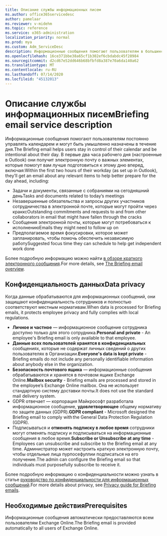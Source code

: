 ```yaml
---
title: Описание службы информационных писем
ms.author: office365servicedesc
author: pamelaar
ms.reviewer: v-midehm
ms.topic: reference
ms.service: o365-administration
localization_priority: normal
ms.prod: mya
ms.custom: Adm_ServiceDesc
description: Информационные сообщения помогают пользователям в большинстве дней. Она определяет возможности для различных элементов и предоставляет своевременные напоминания.
ms.openlocfilehash: 16ce371bbe38a65cf1b302ef6cbdabdc45f28984
ms.sourcegitcommit: d2cd67e52dd646b68bfbfd8a387e70a6da140a62
ms.translationtype: MT
ms.contentlocale: ru-RU
ms.lasthandoff: 07/14/2020
ms.locfileid: "45132013"
---
```

# <a name="briefing-email-service-description"></a><span data-ttu-id="c01b3-104">Описание службы информационных писем</span><span class="sxs-lookup"><span data-stu-id="c01b3-104">Briefing email service description</span></span>

<span data-ttu-id="c01b3-105">Информационные сообщения помогают пользователям постоянно управлять календарем и могут быть умышленно назначены в течение дня.</span><span class="sxs-lookup"><span data-stu-id="c01b3-105">The Briefing email helps users stay in control of their calendar and be intentional about their day.</span></span> <span data-ttu-id="c01b3-106">В первые два часа рабочего дня (настроенные в Outlook) они получит электронную почту о важных элементах, которые помогут вам лучше подготовиться к этому дню вперед, включая:</span><span class="sxs-lookup"><span data-stu-id="c01b3-106">Within the first two hours of their workday (as set up in Outlook), they’ll get an email about any relevant items to help better prepare for the day ahead, including:</span></span>

* <span data-ttu-id="c01b3-107">Задачи и документы, связанные с собраниями на сегодняшний день</span><span class="sxs-lookup"><span data-stu-id="c01b3-107">Tasks and documents related to today’s meetings</span></span>
* <span data-ttu-id="c01b3-108">Незавершенные обязательства и запросы других участников сотрудничества в электронной почте, которые могут пройти через краккс</span><span class="sxs-lookup"><span data-stu-id="c01b3-108">Outstanding commitments and requests to and from other collaborators in email that might have fallen through the cracks</span></span>
* <span data-ttu-id="c01b3-109">Сообщения электронной почты, которые могут потребоваться к исполнению</span><span class="sxs-lookup"><span data-stu-id="c01b3-109">Emails they might need to follow up on</span></span>
* <span data-ttu-id="c01b3-110">Предполагаемое время фокусировки, которое может запланировать, чтобы помочь обеспечить независимую работу</span><span class="sxs-lookup"><span data-stu-id="c01b3-110">Suggested focus time they can schedule to help get independent work done</span></span>

<span data-ttu-id="c01b3-111">Более подробную информацию можно найти [в обзоре краткого электронного сообщения](https://docs.microsoft.com/Briefing/be-overview).</span><span class="sxs-lookup"><span data-stu-id="c01b3-111">For more details, see [The Briefing email overview](https://docs.microsoft.com/Briefing/be-overview).</span></span>

## <a name="data-privacy"></a><span data-ttu-id="c01b3-112">Конфиденциальность данных</span><span class="sxs-lookup"><span data-stu-id="c01b3-112">Data privacy</span></span>

<span data-ttu-id="c01b3-113">Когда данные обрабатываются для информационных сообщений, они защищают конфиденциальность сотрудников и полностью соответствуют местным нормативам.</span><span class="sxs-lookup"><span data-stu-id="c01b3-113">When data is processed for Briefing emails, it protects employee privacy and fully complies with local regulations.</span></span>

* <span data-ttu-id="c01b3-114">**Личное и частное** — информационное сообщение сотрудника доступно только для этого сотрудника.</span><span class="sxs-lookup"><span data-stu-id="c01b3-114">**Personal and private** - An employee's Briefing email is only available to that employee.</span></span>
* <span data-ttu-id="c01b3-115">**Данные всех пользователей хранятся в конфиденциальных** сообщениях, которые не содержат личных сведений о других пользователях в Организации.</span><span class="sxs-lookup"><span data-stu-id="c01b3-115">**Everyone's data is kept private** - Briefing emails do not include any personally identifiable information about anybody else in the organization.</span></span>
* <span data-ttu-id="c01b3-116">**Безопасность почтового ящика** — информационные сообщения обрабатываются и хранятся в почтовом ящике Exchange Online.</span><span class="sxs-lookup"><span data-stu-id="c01b3-116">**Mailbox security** - Briefing emails are processed and stored in the employee’s Exchange Online mailbox.</span></span> <span data-ttu-id="c01b3-117">Она не использует стандартную систему доставки почты.</span><span class="sxs-lookup"><span data-stu-id="c01b3-117">It does not use the standard mail delivery system.</span></span>
* <span data-ttu-id="c01b3-118">GDPR отвечает — корпорация Майкрософт разработала информационное сообщение, **удовлетворяющее** общему нормативу по защите данных (GDPR).</span><span class="sxs-lookup"><span data-stu-id="c01b3-118">**GDPR compliant** - Microsoft designed the Briefing email to comply with the General Data Protection Regulation (GDPR).</span></span>
* <span data-ttu-id="c01b3-119">Подписываться и **отменять подписку в любое время** сотрудники могут отменять подписку и подписываться на информационные сообщения в любое время.</span><span class="sxs-lookup"><span data-stu-id="c01b3-119">**Subscribe or Unsubscribe at any time** - Employees can unsubscribe and subscribe to the Briefing email at any time.</span></span> <span data-ttu-id="c01b3-120">Администратор может настроить краткую электронную почту, чтобы отдельные лица пурпосефуллии подписаться на его получение.</span><span class="sxs-lookup"><span data-stu-id="c01b3-120">The admin can configure the Briefing email so that individuals must purposefully subscribe to receive it.</span></span>

<span data-ttu-id="c01b3-121">Более подробную информацию о конфиденциальности можно узнать в статье [руководство по конфиденциальности для информационных сообщений](https://docs.microsoft.com/Briefing/be-privacy).</span><span class="sxs-lookup"><span data-stu-id="c01b3-121">For more details about privacy, see [Privacy guide for Briefing emails](https://docs.microsoft.com/Briefing/be-privacy).</span></span>

## <a name="prerequisites"></a><span data-ttu-id="c01b3-122">Необходимые действия</span><span class="sxs-lookup"><span data-stu-id="c01b3-122">Prerequisites</span></span>

<span data-ttu-id="c01b3-123">Информационные сообщения автоматически предоставляются всем пользователям Exchange Online.</span><span class="sxs-lookup"><span data-stu-id="c01b3-123">The Briefing email is provided automatically to all users of Exchange Online.</span></span>